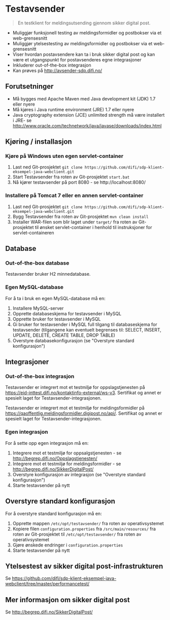 # Testavsender

> En testklient for meldingsutsending gjennom sikker digital post.

- Muliggjør funksjonell testing av meldingsformidler og postbokser via et web-grensesnitt
- Muliggjør ytelsestesting av meldingsformidler og postbokser via et web-grensesnitt
- Viser hvordan postavsendere kan ta i bruk sikker digital post og kan være et utgangspunkt for postavsenderes egne integrasjoner
- Inkluderer out-of-the-box integrasjon
- Kan prøves på http://avsender-sdp.difi.no/

## Forutsetninger

- Må bygges med Apache Maven med Java development kit (JDK) 1.7 eller nyere
- Må kjøres i Java runtime environment (JRE) 1.7 eller nyere
- Java cryptography extension (JCE) unlimited strength må være installert i JRE- se http://www.oracle.com/technetwork/java/javase/downloads/index.html

## Kjøring / installasjon

### Kjøre på Windows uten egen servlet-container

1. Last ned Git-prosjektet `git clone https://github.com/difi/sdp-klient-eksempel-java-webclient.git`
2. Start Testavsender fra roten av Git-prosjektet `start.bat`
3. Nå kjører testavsender på port 8080 - se http://localhost:8080/

### Installere på Tomcat 7 eller en annen servlet-container

1. Last ned Git-prosjektet `git clone https://github.com/difi/sdp-klient-eksempel-java-webclient.git`
2. Bygg Testavsender fra roten av Git-prosjektet `mvn clean install`
3. Installer WAR-filen som blir laget under `target/` fra roten av Git-prosjektet til ønsket servlet-container i henhold til instruksjoner for servlet-containeren

## Database

### Out-of-the-box database

Testavsender bruker H2 minnedatabase.

### Egen MySQL-database

For å ta i bruk en egen MySQL-database må en:

1. Installere MySQL-server
2. Opprette databaseskjema for testavsender i MySQL
3. Opprette bruker for testavsender i MySQL
4. Gi bruker for testavsender i MySQL full tilgang til databaseskjema for testavsender (tilgangene kan eventuelt begrenses til: SELECT, INSERT, UPDATE, DELETE, CREATE TABLE, DROP TABLE)
5. Overstyre databasekonfigurasjon (se "Overstyre standard konfigurasjon")

## Integrasjoner

### Out-of-the-box integrasjon

Testavsender er integrert mot et testmiljø for oppslagstjenesten på https://eid-inttest.difi.no/kontaktinfo-external/ws-v3. Sertifikat og annet er spesielt laget for Testavsender-integrasjonen.

Testavsender er integrert mot et testmiljø for meldingsformidler på https://qaoffentlig.meldingsformidler.digipost.no/api/. Sertifikat og annet er spesielt laget for Testavsender-integrasjonen.

### Egen integrasjon

For å sette opp egen integrasjon må en:

1. Integrere mot et testmiljø for oppsalgstjenesten - se http://begrep.difi.no/Oppslagstjenesten/
2. Integrere mot et testmiljø for meldingsformidler - se http://begrep.difi.no/SikkerDigitalPost/
3. Overstyre konfigurasjon av integrasjon (se "Overstyre standard konfigurasjon")
4. Starte testavsender på nytt

## Overstyre standard konfigurasjon

For å overstyre standard konfigurasjon må en:

1. Opprette mappen `/etc/opt/testavsender/` fra roten av operativsystemet
2. Kopiere filen `configuration.properties` fra `/src/main/resources/` fra roten av Git-prosjektet til `/etc/opt/testavsender/` fra roten av operativsystemet
3. Gjøre ønskede endringer i `configuration.properties`
4. Starte testavsender på nytt

## Ytelsestest av sikker digital post-infrastrukturen

Se https://github.com/difi/sdp-klient-eksempel-java-webclient/tree/master/performancetest/

## Mer informasjon om sikker digital post

Se http://begrep.difi.no/SikkerDigitalPost/
